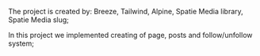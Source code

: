 The project is created by: Breeze, Tailwind, Alpine, Spatie Media library, Spatie Media slug;

In this project we implemented creating of page, posts and follow/unfollow system;
